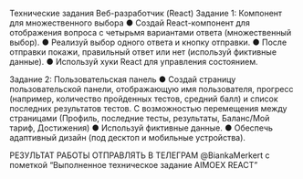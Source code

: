 Технические задания
Веб-разработчик (React)
Задание 1: Компонент для множественного выбора
●	Создай React-компонент для отображения вопроса с четырьмя вариантами ответа (множественный выбор).
●	Реализуй выбор одного ответа и кнопку отправки.
●	После отправки покажи, правильный ответ или нет (используй фиктивные данные).
●	Используй хуки React для управления состоянием.

Задание 2: Пользовательская панель
●	Создай страницу пользовательской панели, отображающую имя пользователя, прогресс (например, количество пройденных тестов, средний балл) и список последних результатов тестов. С возможностью перемещения между страницами (Профиль, последние тесты, результаты, Баланс/Мой тариф, Достижения)
●	Используй фиктивные данные.
●	Обеспечь адаптивный дизайн (под десктоп и мобильные устройства).



РЕЗУЛЬТАТ РАБОТЫ ОТПРАВЛЯТЬ В ТЕЛЕГРАМ @BiankaMerkert с пометкой “Выполненное техническое задание AIMOEX REACT”

